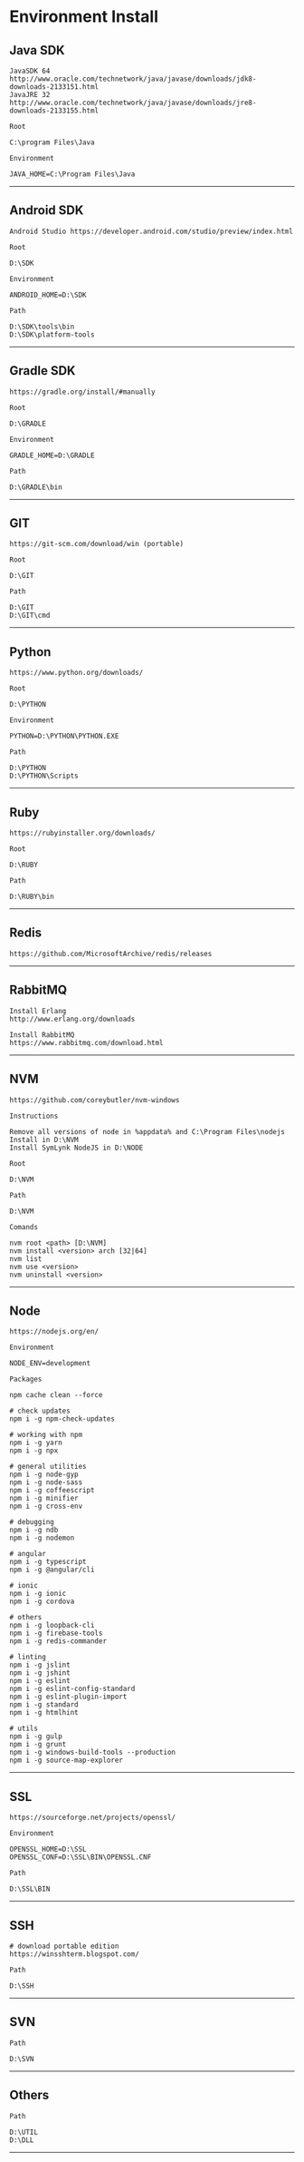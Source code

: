 # Environment Install

**Java SDK**
---

    JavaSDK 64 http://www.oracle.com/technetwork/java/javase/downloads/jdk8-downloads-2133151.html
    JavaJRE 32 http://www.oracle.com/technetwork/java/javase/downloads/jre8-downloads-2133155.html

    Root
    
    C:\program Files\Java

    Environment

    JAVA_HOME=C:\Program Files\Java

----
**Android SDK**
---

    Android Studio https://developer.android.com/studio/preview/index.html

    Root
    
    D:\SDK

    Environment

    ANDROID_HOME=D:\SDK

    Path

    D:\SDK\tools\bin
    D:\SDK\platform-tools

----
**Gradle SDK**
---

    https://gradle.org/install/#manually

    Root
    
    D:\GRADLE
    
    Environment
    
    GRADLE_HOME=D:\GRADLE
    
    Path
    
    D:\GRADLE\bin

----
**GIT**
---

    https://git-scm.com/download/win (portable)

    Root
    
    D:\GIT

    Path

    D:\GIT
    D:\GIT\cmd

----
**Python**
---

    https://www.python.org/downloads/
	
    Root
    
    D:\PYTHON

    Environment

    PYTHON=D:\PYTHON\PYTHON.EXE

    Path

    D:\PYTHON
    D:\PYTHON\Scripts
	
----
**Ruby**
---

    https://rubyinstaller.org/downloads/
	
    Root
    
    D:\RUBY

    Path

    D:\RUBY\bin
	
----
**Redis**
---

    https://github.com/MicrosoftArchive/redis/releases

----
**RabbitMQ**
---

    Install Erlang
    http://www.erlang.org/downloads
    
    Install RabbitMQ
    https://www.rabbitmq.com/download.html

----
**NVM**
---

    https://github.com/coreybutler/nvm-windows

    Instructions
    
    Remove all versions of node in %appdata% and C:\Program Files\nodejs
    Install in D:\NVM
    Install SymLynk NodeJS in D:\NODE

    Root
    
    D:\NVM
    
    Path

    D:\NVM
        
    Comands
    
    nvm root <path> [D:\NVM]
    nvm install <version> arch [32|64]
    nvm list
    nvm use <version>
    nvm uninstall <version>

----
**Node**
---

    https://nodejs.org/en/

    Environment

    NODE_ENV=development

    Packages

    npm cache clean --force

    # check updates
    npm i -g npm-check-updates

    # working with npm
    npm i -g yarn
    npm i -g npx
        
    # general utilities
    npm i -g node-gyp
    npm i -g node-sass
    npm i -g coffeescript
    npm i -g minifier
    npm i -g cross-env
    
    # debugging
    npm i -g ndb
    npm i -g nodemon

    # angular
    npm i -g typescript
    npm i -g @angular/cli

    # ionic
    npm i -g ionic
    npm i -g cordova

    # others
    npm i -g loopback-cli
    npm i -g firebase-tools
    npm i -g redis-commander

    # linting
    npm i -g jslint
    npm i -g jshint
    npm i -g eslint
    npm i -g eslint-config-standard
    npm i -g eslint-plugin-import
    npm i -g standard
    npm i -g htmlhint
    
    # utils
    npm i -g gulp
    npm i -g grunt
    npm i -g windows-build-tools --production
    npm i -g source-map-explorer
    
----
**SSL**
---

    https://sourceforge.net/projects/openssl/

    Environment

    OPENSSL_HOME=D:\SSL
    OPENSSL_CONF=D:\SSL\BIN\OPENSSL.CNF

    Path

    D:\SSL\BIN

----
**SSH**
---

    # download portable edition
    https://winsshterm.blogspot.com/

    Path

    D:\SSH

----
**SVN**
---

    Path

    D:\SVN

----
**Others**
---

    Path

    D:\UTIL
    D:\DLL

----
